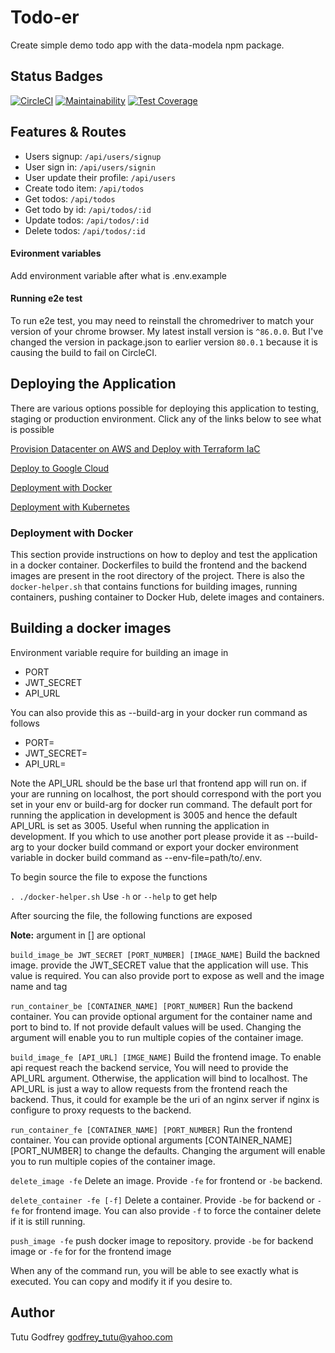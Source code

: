 # Todo-er
Create simple  demo todo app with the data-modela npm package.
## Status Badges

[![CircleCI](https://circleci.com/gh/tutugodfrey/todo-er.svg?style=svg)](https://circleci.com/gh/tutugodfrey/todo-er)
[![Maintainability](https://api.codeclimate.com/v1/badges/7293372337221c98bfdd/maintainability)](https://codeclimate.com/github/tutugodfrey/todo-er/maintainability)
[![Test Coverage](https://api.codeclimate.com/v1/badges/7293372337221c98bfdd/test_coverage)](https://codeclimate.com/github/tutugodfrey/todo-er/test_coverage)

## Features & Routes
- Users signup: `/api/users/signup`
- User sign in: `/api/users/signin`
- User update their profile: `/api/users`
- Create todo item: `/api/todos`
- Get todos: `/api/todos`
- Get todo by id: `/api/todos/:id`
- Update todos: `/api/todos/:id`
- Delete todos: `/api/todos/:id`

#### Evironment variables
Add environment variable after what is .env.example

#### Running e2e test

To run e2e test, you may need to reinstall the chromedriver to match your version of your chrome browser.
My latest install version is `^86.0.0`. But I've changed the version in package.json to earlier version `80.0.1` because it is causing the build to fail on CircleCI.

## Deploying the Application

There are various options possible for deploying this application to testing, staging or production environment. Click any of the links below to see what is possible

[Provision Datacenter on AWS and Deploy with Terraform IaC](tf-aws/README.md)

[Deploy to Google Cloud](deploy-to-google-cloud/README.md)

[Deployment with Docker](#Deployment-with-docker)

[Deployment with Kubernetes](k8s/README.md)

### Deployment with Docker

This section provide instructions on how to deploy and test the application in a docker container. Dockerfiles to build the frontend and the backend images are present in the root directory of the project. There is also the `docker-helper.sh` that contains functions for building images, running containers, pushing container to Docker Hub, delete images and containers.

## Building a docker images
Environment variable require for building an image in 
- PORT
- JWT_SECRET
- API_URL

You can also provide this as --build-arg in your docker run command as follows
- PORT=
- JWT_SECRET=
- API_URL=

Note the API_URL should be the base url that frontend app will run on. if your are running on localhost, the port should correspond with the port you set in your env or build-arg for docker run command. The default port for running the application in development is 3005 and hence the default API_URL is set as 3005. Useful when running the application in development. If you which to use another port please provide it as --build-arg to your docker build command or export your docker environment variable in docker build command as --env-file=path/to/.env.

To begin source the file to expose the functions

`. ./docker-helper.sh` Use `-h` or `--help` to get help

After sourcing the file, the following functions are exposed

**Note:** argument in [] are optional

`build_image_be JWT_SECRET [PORT_NUMBER] [IMAGE_NAME]`  Build the backned image. provide the JWT_SECRET value that the application will use. This value is required. You can also provide port to expose as well and the image name and tag

`run_container_be [CONTAINER_NAME] [PORT_NUMBER]`  Run the backend container. You can provide optional argument for the container name and port to bind to. If not provide default values will be used. Changing the argument will enable you to run multiple copies of the container image.


`build_image_fe [API_URL] [IMGE_NAME]` Build the frontend image. To enable api request reach the backend service, You will need to provide the API_URL argument. Otherwise, the application will bind to localhost. The API_URL is just a way to allow requests from the frontend reach the backend. Thus, it could for example be the uri of an nginx server if nginx is configure to proxy requests to the backend.

`run_container_fe [CONTAINER_NAME] [PORT_NUMBER]` Run the frontend container. You can provide optional arguments [CONTAINER_NAME] [PORT_NUMBER] to change the defaults. Changing the argument will enable you to run multiple copies of the container image.

`delete_image -fe` Delete an image. Provide `-fe` for frontend  or `-be` backend.

`delete_container -fe [-f]`  Delete a container. Provide `-be` for backend or `-fe` for frontend image. You can also provide `-f` to force the container delete if it is still running.

`push_image -fe`  push docker image to repository. provide `-be` for backend image or `-fe` for for the frontend image

When any of the command run, you will be able to see exactly what is executed. You can copy and modify it if you desire to.

## Author
Tutu Godfrey <godfrey_tutu@yahoo.com>
